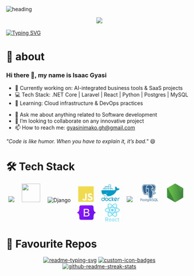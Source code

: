 ![heading](header.png)

<p align="center">
  <!-- Typing SVG by DenverCoder1 - https://github.com/DenverCoder1/readme-typing-svg -->
  <a href="https://github.com/DenverCoder1/readme-typing-svg">
    <img src="https://readme-typing-svg.demolab.com/?lines=Full-stack%20developer;Experienced%20UI%2FUX%20Designer;Always%20learning%20new%20things&font=Fira%20Code&center=true&width=440&height=45&color=f75c7e&vCenter=true&pause=1000&size=22" /></a>


<a href="https://git.io/typing-svg"><img src="https://readme-typing-svg.demolab.com?font=Fira+Code&size=17&pause=1000&color=F7BA9D&center=true&width=435&lines=Software+Developer%7C.NET+Core%7CLaravel%7CReact" alt="Typing SVG" /></a>
</p>



# 🚀 about

<h3>Hi there 👋, my name is Isaac Gyasi  </h3>


- 🔭 Currently working on: AI-integrated business tools & SaaS projects
- 💻 Tech Stack: .NET Core | Laravel | React | Python | Postgres | MySQL
- 🌱 Learning: Cloud infrastructure & DevOps practices
<ul>
<!--  <li>🌱 I’m currently learning Smart Contracts with solidity and Go</li>
 <li>👯 My Area of Interest's are Rest API development, Web Application development</li>-->
 <li>💬 Ask me about anything related to Software development</li> 
 <li>👯 I’m looking to collaborate on any innovative project</li>
 <li>📫 How to reach me: <a href="mailto:gyasinimako.gh@gmail.com">gyasinimako.gh@gmail.com</a></li>
</ul>

_"Code is like humor. When you have to explain it, it’s bad."_ 😄

# 🛠 Tech Stack

<div align="center"> 
 <img height="50" src="https://cdn.worldvectorlogo.com/logos/c--4.svg" style="max-width: 100%;">
  &nbsp;&nbsp;&nbsp;
<img src="https://cdn.worldvectorlogo.com/logos/laravel-2.svg" width="50" height="50"/>
  &nbsp;&nbsp;&nbsp;
<img src="https://static.djangoproject.com/img/logos/django-logo-negative.png" title="Django" alt="Django"  height="46"/>
  &nbsp;&nbsp;&nbsp;
<img src="https://github.com/devicons/devicon/blob/master/icons/javascript/javascript-plain.svg"  width="43" height="43"/>
  &nbsp;&nbsp;&nbsp;
<img src="https://github.com/devicons/devicon/blob/master/icons/docker/docker-plain-wordmark.svg"  width="50" height="50"/>
  &nbsp;&nbsp;&nbsp;
<img src="https://kinsta.com/wp-content/uploads/2022/04/express-1.png" height="40"/>
  &nbsp;&nbsp;&nbsp;
<img src="https://github.com/devicons/devicon/blob/master/icons/postgresql/postgresql-plain-wordmark.svg" title="Git"  width="50" height="50"/> 
  &nbsp;&nbsp;&nbsp;
<img src="https://github.com/devicons/devicon/blob/master/icons/nodejs/nodejs-original.svg"  height="50"/>
  &nbsp;&nbsp;&nbsp;
<img src="https://github.com/devicons/devicon/blob/master/icons/bootstrap/bootstrap-original.svg"  width="50" height="50"/>
  &nbsp;&nbsp;&nbsp;
 <img src="https://github.com/devicons/devicon/blob/master/icons/react/react-original-wordmark.svg" width="50" height="50" />
</div>


# 🌟 Favourite Repos


<p align="center">
    <a href="https://github.com/mokhelek/SocialWriter"><img width="278" src="https://denvercoder1-github-readme-stats.vercel.app/api/pin/?username=mokhelek&repo=SocialWriter&theme=react&bg_color=1F222E&title_color=F85D7F&hide_border=true&icon_color=F8D866&show_icons=false" alt="readme-typing-svg"></a>
    <a href="https://github.com/mokhelek/a-django-built-resume-generator.git"><img width="278" src="https://denvercoder1-github-readme-stats.vercel.app/api/pin?username=mokhelek&repo=a-django-built-resume-generator&theme=react&bg_color=1F222E&title_color=F85D7F&hide_border=true&icon_color=F8D866&show_icons=false" alt="custom-icon-badges"></a>
    <a href="https://github.com/mokhelek/mzansi-chess"><img width="278" src="https://denvercoder1-github-readme-stats.vercel.app/api/pin/?username=mokhelek&repo=mzansi-chess&theme=react&bg_color=1F222E&title_color=F85D7F&hide_border=true&icon_color=F8D866&show_icons=false" alt="github-readme-streak-stats"></a>
</p>



